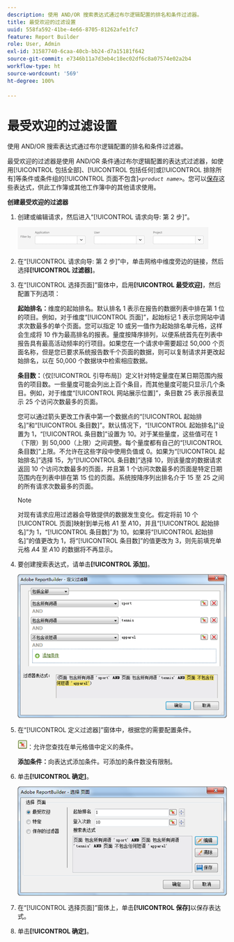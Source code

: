 ```yaml
---
description: 使用 AND/OR 搜索表达式通过布尔逻辑配置的排名和条件过滤器。
title: 最受欢迎的过滤设置
uuid: 558fa592-41be-4e66-8705-81262afe1fc7
feature: Report Builder
role: User, Admin
exl-id: 31587740-6caa-40cb-bb24-d7a15181f642
source-git-commit: e7346b11a7d3eb4c18ec02df6c8a07574e02a2b4
workflow-type: ht
source-wordcount: '569'
ht-degree: 100%

---
```


# 最受欢迎的过滤设置

使用 AND/OR 搜索表达式通过布尔逻辑配置的排名和条件过滤器。

最受欢迎的过滤器是使用 AND/OR 条件通过布尔逻辑配置的表达式过滤器，如使用[!UICONTROL 包括全部]、[!UICONTROL 包括任何]或[!UICONTROL 排除所有]等条件或条件组的[!UICONTROL 页面不包含&#x200B;]*`<product name>`*。您可以[保存](/help/analyze/report-builder/layout/c-filter-dimensions/saved-filters.md)这些表达式，供此工作簿或其他工作簿中的其他请求使用。

**创建最受欢迎的过滤器**

1. 创建或编辑请求，然后进入“[!UICONTROL 请求向导: 第 2 步]”。

   ![步骤信息](/help/admin/admin/assets/filter.png)

1. 在“[!UICONTROL 请求向导: 第 2 步]”中，单击网格中维度旁边的链接，然后选择&#x200B;**[!UICONTROL 过滤器]**。
1. 在“[!UICONTROL 选择页面]”窗体中，启用&#x200B;**[!UICONTROL 最受欢迎]**，然后配置下列选项：

   **起始排名：**&#x200B;维度的起始排名。默认排名 1 表示在报告的数据列表中排在第 1 位的项目。例如，对于维度“[!UICONTROL 页面]”，起始标记 1 表示您网站中请求次数最多的单个页面。您可以指定 10 或另一值作为起始排名单元格，这样会生成将 10 作为最高排名的报表。量度按降序排列，以便系统首先在列表中报告具有最高活动频率的行项目。如果您在一个请求中需要超过 50,000 个页面名称，但是您已要求系统报告数千个页面的数据，则可以复制请求并更改起始排名，以在 50,000 个数据块中检索相应数据。

   **条目数：**（仅[!UICONTROL 引导布局]）定义针对特定量度在某日期范围内报告的项目数。一些量度可能会列出上百个条目，而其他量度可能只显示几个条目。例如，对于维度“[!UICONTROL 网站展示位置]”，条目数 25 表示报表显示 25 个访问次数最多的页面。

   您可以通过箭头更改工作表中第一个数据点的“[!UICONTROL 起始排名]”和“[!UICONTROL 条目数]”。默认情况下，“[!UICONTROL 起始排名]”设置为 1，“[!UICONTROL 条目数]”设置为 10。对于某些量度，这些值可在 1（下限）到 50,000（上限）之间调整。每个量度都有自己的“[!UICONTROL 条目数]”上限。不允许在这些字段中使用负值或 0。如果为“[!UICONTROL 起始排名]”选择 15，为“[!UICONTROL 条目数]”选择 10，则该量度的数据请求返回 10 个访问次数最多的页面，并且第 1 个访问次数最多的页面是特定日期范围内在列表中排在第 15 位的页面。系统按降序列出排名介于 15 至 25 之间的所有请求次数最多的页面。

   >[!NOTE]
   >
   >对现有请求应用过滤器会导致提供的数据发生变化。假定将前 10 个[!UICONTROL 页面]映射到单元格 $A$1 至 $A$10，并且“[!UICONTROL 起始排名]”为 1，“[!UICONTROL 条目数]”为 10。如果将“[!UICONTROL 起始排名]”的值更改为 1，将“[!UICONTROL 条目数]”的值更改为 3，则先前填充单元格 $A$4 至 $A$10 的数据将不再显示。

1. 要创建搜索表达式，请单击&#x200B;**[!UICONTROL 添加]**。

   ![步骤信息](assets/expressions_define_filter.png)

1. 在“[!UICONTROL 定义过滤器]”窗体中，根据您的需要配置条件。

   ![select_cell_icon.png](assets/select_cell_icon.png)：允许您查找在单元格值中定义的条件。

   **添加条件：**&#x200B;向表达式添加条件。可添加的条件数没有限制。

1. 单击&#x200B;**[!UICONTROL 确定]**。

   ![步骤信息](assets/choose_page_02.png)

1. 在“[!UICONTROL 选择页面]”窗体上，单击&#x200B;**[!UICONTROL 保存]**&#x200B;以保存表达式。
1. 单击&#x200B;**[!UICONTROL 确定]**。

